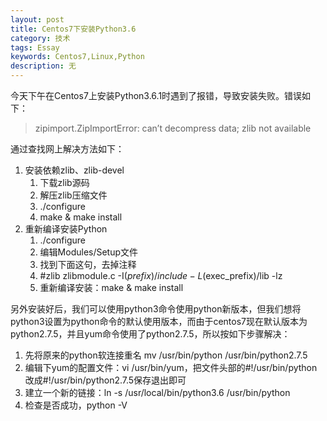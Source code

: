 ```yaml
---
layout: post
title: Centos7下安装Python3.6
category: 技术
tags: Essay
keywords: Centos7,Linux,Python
description: 无
---
```


今天下午在Centos7上安装Python3.6.1时遇到了报错，导致安装失败。错误如下：
> zipimport.ZipImportError: can’t decompress data; zlib not available

通过查找网上解决方法如下：

1. 安装依赖zlib、zlib-devel
	1. 下载zlib源码
	2. 解压zlib压缩文件
	3. ./configure
	4. make & make install
2. 重新编译安装Python
	1.  ./configure 
	2. 编辑Modules/Setup文件 
	3. 找到下面这句，去掉注释 
	4. #zlib zlibmodule.c -I$(prefix)/include -L$(exec_prefix)/lib -lz 
	5. 重新编译安装：make & make install

另外安装好后，我们可以使用python3命令使用python新版本，但我们想将python3设置为python命令的默认使用版本，而由于centos7现在默认版本为python2.7.5，并且yum命令使用了python2.7.5，所以按如下步骤解决：

1. 先将原来的python软连接重名 mv /usr/bin/python /usr/bin/python2.7.5
2. 编辑下yum的配置文件：vi /usr/bin/yum，把文件头部的#!/usr/bin/python改成#!/usr/bin/python2.7.5保存退出即可
3. 建立一个新的链接：ln -s /usr/local/bin/python3.6 /usr/bin/python
4. 检查是否成功，python -V
